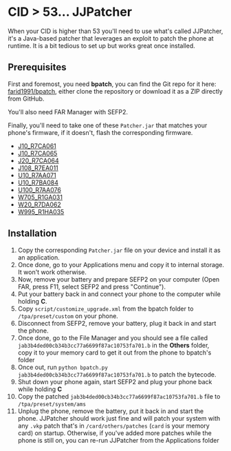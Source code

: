 # CID > 53... JJPatcher

When your CID is higher than 53 you'll need to use what's called JJPatcher, it's a Java-based patcher that leverages an exploit to patch the phone at runtime. It is a bit tedious to set up but works great once installed.

## Prerequisites
First and foremost, you need **bpatch**, you can find the Git repo for it here: [farid1991/bpatch](https://github.com/farid1991/bpatch), either clone the repository or download it as a ZIP directly from GitHub.

You'll also need FAR Manager with SEFP2.

Finally, you'll need to take one of these `Patcher.jar` that matches your phone's firmware, if it doesn't, flash the corresponding firmware.
- [J10_R7CA061](/_static/jjpatcher_jar/J10_R7CA061/Patcher.jar)
- [J10_R7CA065](/_static/jjpatcher_jar/J10_R7CA065/Patcher.jar)
- [J20_R7CA064](/_static/jjpatcher_jar/J20_R7CA064/Patcher.jar)
- [J108_R7EA011](/_static/jjpatcher_jar/J108_R7EA011/Patcher.jar)
- [U10_R7AA071](/_static/jjpatcher_jar/U10_R7AA071/Patcher.jar)
- [U10_R7BA084](/_static/jjpatcher_jar/U10_R7BA084/Patcher.jar)
- [U100_R7AA076](/_static/jjpatcher_jar/U100_R7AA076/Patcher.jar)
- [W705_R1GA031](/_static/jjpatcher_jar/W705_R1GA031/Patcher.jar)
- [W20_R7DA062](/_static/jjpatcher_jar/W20_R7DA062/Patcher.jar)
- [W995_R1HA035](/_static/jjpatcher_jar/W995_R1HA035/Patcher.jar)

## Installation
1. Copy the corresponding `Patcher.jar` file on your device and install it as an application.
2. Once done, go to your Applications menu and copy it to internal storage. It won't work otherwise.
3. Now, remove your battery and prepare SEFP2 on your computer (Open FAR, press F11, select SEFP2 and press "Continue").
4. Put your battery back in and connect your phone to the computer while holding **C**.
5. Copy `script/customize_upgrade.xml` from the bpatch folder to `/tpa/preset/custom` on your phone.
6. Disconnect from SEFP2, remove your battery, plug it back in and start the phone.
7. Once done, go to the File Manager and you should see a file called `jab3b4ded00cb34b3cc77a6699f87ac10753fa701.b` in the **Others** folder, copy it to your memory card to get it out from the phone to bpatch's folder
8. Once out, run `python bpatch.py jab3b4ded00cb34b3cc77a6699f87ac10753fa701.b` to patch the bytecode.
9. Shut down your phone again, start SEFP2 and plug your phone back while holding **C**
10. Copy the patched `jab3b4ded00cb34b3cc77a6699f87ac10753fa701.b` file to `/tpa/preset/system/ams`
11. Unplug the phone, remove the battery, put it back in and start the phone. JJPatcher should work just fine and will patch your system with any `.vkp` patch that's in `/card/others/patches` (`card` is your memory card) on startup. Otherwise, if you've added more patches while the phone is still on, you can re-run JJPatcher from the Applications folder